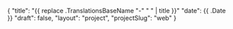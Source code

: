 {
    "title": "{{ replace .TranslationsBaseName "-" " " | title }}"
    "date": {{ .Date }}
    "draft": false,
    "layout": "project",
    "projectSlug": "web"
}
